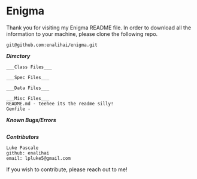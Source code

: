 # Enigma

Thank you for visiting my Enigma README file.
In order to download all the information to your machine, please clone the following repo.

```
git@github.com:enalihai/enigma.git
```

___Directory___
```
___Class Files___

___Spec Files___

___Data Files___

___Misc Files___
README.md - teehee its the readme silly!
Gemfile -
```

___Known Bugs/Errors___
```

```

___Contributors___
```
Luke Pascale
github: enalihai
email: lpluke5@gmail.com
```
If you wish to contribute, please reach out to me!
